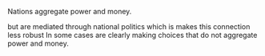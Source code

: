 

Nations aggregate power and money.

but are mediated through national politics which is makes this connection less robust 
In some cases are clearly making choices that do not aggregate power and money.